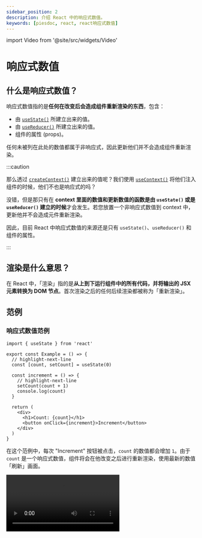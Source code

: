 ```yaml
---
sidebar_position: 2
description: 介绍 React 中的响应式数值。
keywords: [piesdoc, react, react响应式数值]
---
```


import Video from '@site/src/widgets/Video'

# 响应式数值

## 什么是响应式数值？

响应式数值指的是**任何在改变后会造成组件重新渲染的东西**，包含：

- 由 [`useState()`](./use-state) 所建立出来的值。
- 由 [`useReducer()`](https://react.dev/apis/react/useReducer) 所建立出来的值。
- 组件的属性 (props)。

任何未被列在此处的数值都属于非响应式，因此更新他们并不会造成组件重新渲染。

:::caution

那么透过 [`createContext()`](https://react.dev/reference/react/createContext#createcontext) 建立出来的值呢？我们使用 [`useContext()`](https://react.dev/reference/react/useContext#usecontext) 将他们注入组件的时候，他们不也是响应式的吗？

没错，但是那只有在 **context 里面的数值和更新数值的函数是由 `useState()` 或是 `useReducer()` 建立的时候**才会发生。若您放置一个非响应式数值到 context 中，更新他并不会造成元件重新渲染。

因此，目前 React 中响应式数值的来源还是只有 `useState()`、`useReducer()` 和组件的属性。

:::

## 渲染是什么意思？

在 React 中，「渲染」指的是**从上到下运行组件中的所有代码，并将输出的 JSX 元素转换为 DOM 节点**。首次渲染之后的任何后续渲染都被称为「重新渲染」。

## 范例

### 响应式数值范例

```tsx showLineNumbers
import { useState } from 'react'

export const Example = () => {
  // highlight-next-line
  const [count, setCount] = useState(0)

  const increment = () => {
    // highlight-next-line
    setCount(count + 1)
    console.log(count)
  }

  return (
    <div>
      <h1>Count: {count}</h1>
      <button onClick={increment}>Increment</button>
    </div>
  )
}
```

在这个范例中，每次 "Increment" 按钮被点击，`count` 的数值都会增加 `1`。由于 `count` 是一个响应式数值，组件将会在他改变之后进行重新渲染，使用最新的数值「刷新」画面。

<Video src="/video/react/reactive-values_reactive.mp4" />

然而，您可能已经注意到主控台中显示的数值总是和画面上显示的数值不同。好消息是，这不是一个 bug，但是这的确让大家很困惑！我们会在[组件渲染](./component-rendering)章节中解释这一点，现在先不用担心他。

此外，若您还不知道 [`useState()`](./use-state) 是做什么的也有没关系。只要记得响应式数值的改变会导致组件重新渲染就好了！

### 非响应式数值

```tsx showLineNumbers
import { useState } from 'react'

// highlight-next-line
let count = 0

export const Example = () => {
  const increment = () => {
    // highlight-next-line
    count++
    console.log(count)
  }

  return (
    <div>
      <div>
        <h1>Count: {count}</h1>
        <button onClick={increment}>Increment</button>
      </div>
    </div>
  )
}
```

<Video src="/video/react/reactive-values_non-reactive.mp4" />

在这个范例中，每次 "Increment" 按钮被点击，`count` 的数值都会增加 `1`。由于 `count` 是一个**非响应式数值**，无论 `count` 改变了多少次，他的变化都**不会**导致组件重新渲染。

但是请小心，这不代表非响应式数值的变化永远不会显现在画面上！我们来看看下面这个范例：

```tsx showLineNumbers
import { useState } from 'react'

// highlight-next-line
let age = 0

export const Example = () => {
  // highlight-next-line
  const [count, setCount] = useState(0)

  const incrementCount = () => {
    // highlight-next-line
    setCount(count + 1)
  }

  const incrementAge = () => {
    // highlight-next-line
    age++
  }

  return (
    <div>
      <div>
        <h1>Count: {count}</h1>
        <button onClick={incrementCount}>Increment Count</button>
      </div>
      <div>
        <h1>Age: {age}</h1>
        <button onClick={incrementAge}>Increment Age</button>
      </div>
    </div>
  )
}
```

<Video src="/video/react/reactive-values_both.mp4" height="300px" />

在这个范例中，`count` 是一个响应式数值，而 `age` 则是一个非响应式数值。因此：

- 点击 "Increment Count" 会修改 `count` 的数值，导致组件重新渲染。
- 点击 "Increment Age" 会修改 `age` 的数值，但是这**不会**导致组件重新渲染。

这就是为什么在上面的影片中，点击 "Increment Age" 三次之后看似什么事都没发生，随后我们点击一次 "Increment Count"，画面就突然从 `Age: 0` 变成 `Age: 3`，非常令人困惑。

## 何时该将变量声明为响应式数值

为了避免我们在上方看见的问题，在声明变量时我们必须小心。简单判断基准是：

- 若某个数值**会发生变化**，而且**使用者必须在画面上观察到他的变化**，那么就将他声明为响应式数值。
- 否则就将他声明为非响应式数值。
